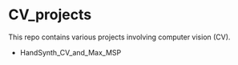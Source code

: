 # CV_projects

This repo contains various projects involving computer vision (CV).

* HandSynth_CV_and_Max_MSP
